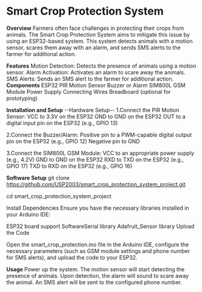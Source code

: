 # Smart Crop Protection System
**Overview**
Farmers often face challenges in protecting their crops from animals. The Smart Crop Protection System aims to mitigate this issue by using an ESP32-based system. This system detects animals with a motion sensor, scares them away with an alarm, and sends SMS alerts to the farmer for additional action.

**Features**
Motion Detection: Detects the presence of animals using a motion sensor.
Alarm Activation: Activates an alarm to scare away the animals.
SMS Alerts: Sends an SMS alert to the farmer for additional action.
**Components**
ESP32
PIR Motion Sensor
Buzzer or Alarm
SIM800L GSM Module
Power Supply
Connecting Wires
Breadboard (optional for prototyping)

**Installation and Setup**
--Hardware Setup--
1.Connect the PIR Motion Sensor:
VCC to 3.3V on the ESP32
GND to GND on the ESP32
OUT to a digital input pin on the ESP32 (e.g., GPIO 13)

2.Connect the Buzzer/Alarm:
Positive pin to a PWM-capable digital output pin on the ESP32 (e.g., GPIO 12)
Negative pin to GND

3.Connect the SIM800L GSM Module:
VCC to an appropriate power supply (e.g., 4.2V)
GND to GND on the ESP32
RXD to TXD on the ESP32 (e.g., GPIO 17)
TXD to RXD on the ESP32 (e.g., GPIO 16)

**Software Setup**
git clone https://github.com/USP2003/smart_crop_protection_system_project.git

cd smart_crop_protection_system_project


Install Dependencies
Ensure you have the necessary libraries installed in your Arduino IDE:

ESP32 board support
SoftwareSerial library
Adafruit_Sensor library
Upload the Code

Open the smart_crop_protection.ino file in the Arduino IDE, configure the necessary parameters (such as GSM module settings and phone number for SMS alerts), and upload the code to your ESP32.

**Usage**
Power up the system.
The motion sensor will start detecting the presence of animals.
Upon detection, the alarm will sound to scare away the animal.
An SMS alert will be sent to the configured phone number.
